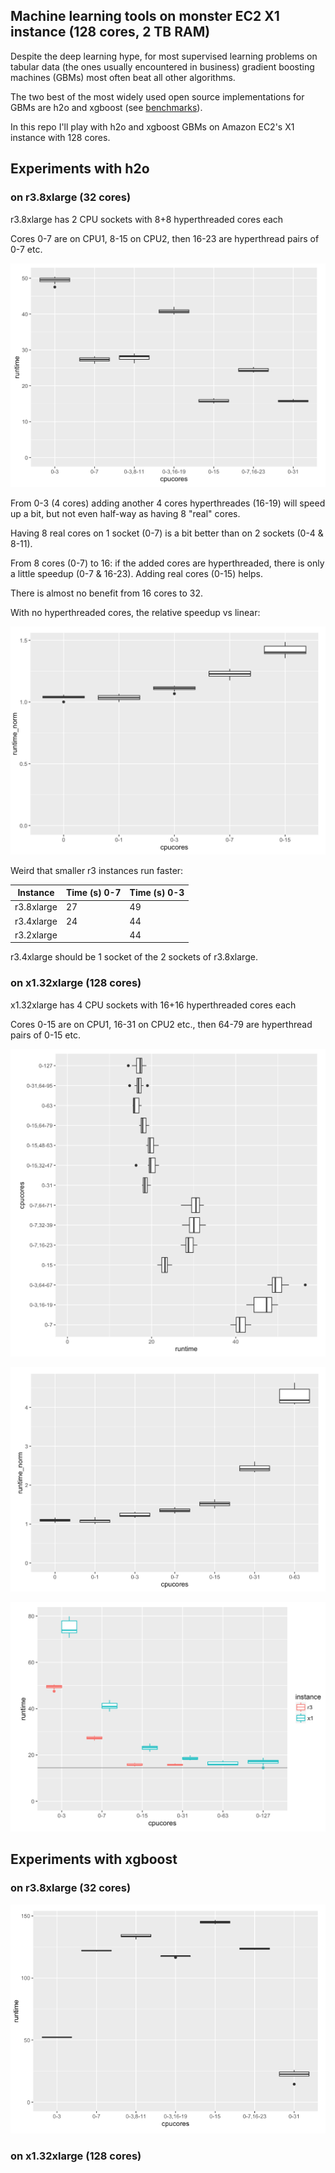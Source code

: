 
## Machine learning tools on monster EC2 X1 instance (128 cores, 2 TB RAM) 

Despite the deep learning hype, for most supervised learning problems on tabular data 
(the ones usually encountered in business) gradient boosting machines (GBMs) most often beat
all other algorithms. 

The two best of the most widely used open source implementations for GBMs 
are h2o and xgboost (see [benchmarks](https://github.com/szilard/benchm-ml)).

In this repo I'll play with h2o and xgboost GBMs on Amazon EC2's X1 instance with 128 cores.



## Experiments with h2o


### on r3.8xlarge (32 cores)

r3.8xlarge has 2 CPU sockets with 8+8 hyperthreaded cores each

Cores 0-7 are on CPU1, 8-15 on CPU2, then 16-23 are hyperthread pairs of 0-7 etc.

![img](res-r3-h2o-hyper.png)

From 0-3 (4 cores) adding another 4 cores hyperthreades (16-19) will speed up a bit,
but not even half-way as having 8 "real" cores. 

Having 8 real cores on 1 socket (0-7) is a bit better than on 2 sockets (0-4 & 8-11).

From 8 cores (0-7) to 16: if the added cores are hyperthreaded, there is only a 
little speedup (0-7 & 16-23). Adding real cores (0-15) helps.

There is almost no benefit from 16 cores to 32.

With no hyperthreaded cores, the relative speedup vs linear:

![img](res-r3-h2o-scaling.png)

Weird that smaller r3 instances run faster:

Instance     | Time (s) 0-7  |  Time (s) 0-3 
-------------|---------------|----------------
r3.8xlarge   |   27          |    49
r3.4xlarge   |   24          |    44 
r3.2xlarge   |               |    44

r3.4xlarge should be 1 socket of the 2 sockets of r3.8xlarge.



### on x1.32xlarge (128 cores)

x1.32xlarge has 4 CPU sockets with 16+16 hyperthreaded cores each

Cores 0-15 are on CPU1, 16-31 on CPU2 etc., then 64-79 are hyperthread pairs of 0-15 etc.

![img](res-x1-h2o-hyper.png)

![img](res-x1-h2o-scaling.png)

![img](res-h2o.png)






## Experiments with xgboost


### on r3.8xlarge (32 cores)

![img](res-r3-xgboost-hyper.png)



### on x1.32xlarge (128 cores)


